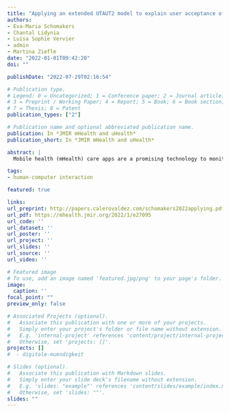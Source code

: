 ```yaml
---
title: "Applying an extended UTAUT2 model to explain user acceptance of lifestyle and therapy mobile health apps: survey study"
authors:
- Eva-Maria Schomakers
- Chantal Lidynia
- Luisa Sophie Vervier
- admin
- Martina Ziefle
date: "2022-01-01T09:42:20"
doi: ""

publishDate: "2022-07-29T02:16:54"

# Publication type.
# Legend: 0 = Uncategorized; 1 = Conference paper; 2 = Journal article;
# 3 = Preprint / Working Paper; 4 = Report; 5 = Book; 6 = Book section;
# 7 = Thesis; 8 = Patent
publication_types: ["2"]

# Publication name and optional abbreviated publication name.
publication: In *JMIR mHealth and uHealth*
publication_short: In *JMIR mHealth and uHealth*

abstract: |
  Mobile health (mHealth) care apps are a promising technology to monitor and control health individually and cost-effectively with a technology that is widely used, affordable, and ubiquitous in many people’s lives. Download statistics show that lifestyle apps are widely used by young and healthy users to improve fitness, nutrition, and more. While this is an important aspect for the prevention of future chronic diseases, the burdened health care systems worldwide may directly profit from the use of therapy apps by those patients already in need of medical treatment and monitoring. We aimed to compare the factors influencing the acceptance of lifestyle and therapy apps to better understand what drives and hinders the use of mHealth apps. We applied the established unified theory of acceptance and use of technology 2 (UTAUT2) technology acceptance model to evaluate mHealth apps via an online questionnaire with 707 German participants. Moreover, trust and privacy concerns were added to the model and, in a between-subject study design, the influence of these predictors on behavioral intention to use apps was compared between lifestyle and therapy apps. The results show that the model only weakly predicted the intention to use mHealth apps (R2=0.019). Only hedonic motivation was a significant predictor of behavioral intentions regarding both app types, as determined by path coefficients of the model (lifestyle: 0.196, P=.004; therapy: 0.344, P<.001). Habit influenced the behavioral intention to use lifestyle apps (0.272, P< …

tags:
- human-computer interaction

featured: true

links:
url_preprint: http://papers.calerovaldez.com/schomakers2022applying.pdf
url_pdf: https://mhealth.jmir.org/2022/1/e27095
url_code: ''
url_dataset: ''
url_poster: ''
url_project: ''
url_slides: ''
url_source: ''
url_video: ''

# Featured image
# To use, add an image named 'featured.jpg/png' to your page's folder.
image:
  caption: ''
focal_point: ""
preview_only: false

# Associated Projects (optional).
#   Associate this publication with one or more of your projects.
#   Simply enter your project's folder or file name without extension.
#   E.g. 'internal-project' references 'content/project/internal-project/index.md'.
#   Otherwise, set 'projects: []'.
projects: []
#  - digitale-muendigkeit

# Slides (optional).
#   Associate this publication with Markdown slides.
#   Simply enter your slide deck's filename without extension.
#   E.g. 'slides: "example"' references 'content/slides/example/index.md'.
#   Otherwise, set 'slides: ""'.
slides: ""
---
```


